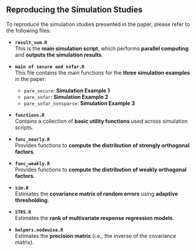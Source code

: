 ## Reproducing the Simulation Studies

To reproduce the simulation studies presented in the paper, please refer to the following files:

- **`result_sum.R`**  
  This is the **main simulation script**, which performs **parallel computing** and **outputs the simulation results**.

- **`main of secure and sofar.R`**  
  This file contains the main functions for the **three simulation examples** in the paper:
  - `pare_secure`: **Simulation Example 1**
  - `pare_sofar`: **Simulation Example 2**
  - `pare_sofar_nonsparse`: **Simulation Example 3**

- **`functions.R`**  
  Contains a collection of **basic utility functions** used across simulation scripts.

- **`func_nearly.R`**  
  Provides functions to **compute the distribution of strongly orthogonal factors**.

- **`func_weakly.R`**  
  Provides functions to **compute the distribution of weakly orthogonal factors**.

- **`sim.R`**  
  Estimates the **covariance matrix of random errors**  using **adaptive thresholding**.

- **`STRS.R`**  
  Estimates the **rank of multivariate response regression models**.

- **`helpers.nodewise.R`**  
  Estimates the **precision matrix** (i.e., the inverse of the covariance matrix).

